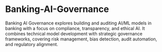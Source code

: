 # Banking-AI-Governance
Banking AI Governance explores building and auditing AI/ML models in banking with a focus on compliance, transparency, and ethical AI. It combines technical model development with strategic governance frameworks, covering risk management, bias detection, audit automation, and regulatory alignment.
